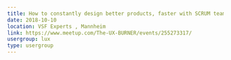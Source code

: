 ```yaml
---
title: How to constantly design better products, faster with SCRUM teams
date: 2018-10-10
location: VSF Experts , Mannheim
link: https://www.meetup.com/The-UX-BURNER/events/255273317/
usergroup: lux
type: usergroup
---
```

